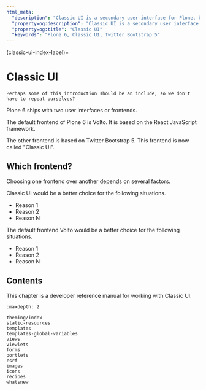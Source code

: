 ```yaml
---
html_meta:
  "description": "Classic UI is a secondary user interface for Plone, but updated to use Twitter Bootstrap 5. It is familiar to users of Plone 5."
  "property=og:description": "Classic UI is a secondary user interface for Plone, but updated to use Twitter Bootstrap 5. It is familiar to users of Plone 5."
  "property=og:title": "Classic UI"
  "keywords": "Plone 6, Classic UI, Twitter Bootstrap 5"
---
```


(classic-ui-index-label)=

# Classic UI

```{todo}
Perhaps some of this introduction should be an include, so we don't have to repeat ourselves?
```

Plone 6 ships with two user interfaces or frontends.

The default frontend of Plone 6 is Volto.
It is based on the React JavaScript framework.

The other frontend is based on Twitter Bootstrap 5.
This frontend is now called "Classic UI".


## Which frontend?

Choosing one frontend over another depends on several factors.

Classic UI would be a better choice for the following situations.

-   Reason 1
-   Reason 2
-   Reason N

The default frontend Volto would be a better choice for the following situations.

-   Reason 1
-   Reason 2
-   Reason N


## Contents

This chapter is a developer reference manual for working with Classic UI.

```{toctree}
:maxdepth: 2

theming/index
static-resources
templates
templates-global-variables
views
viewlets
forms
portlets
csrf
images
icons
recipes
whatsnew
```
